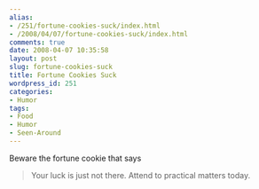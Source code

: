 ```yaml
---
alias:
- /251/fortune-cookies-suck/index.html
- /2008/04/07/fortune-cookies-suck/index.html
comments: true
date: 2008-04-07 10:35:58
layout: post
slug: fortune-cookies-suck
title: Fortune Cookies Suck
wordpress_id: 251
categories:
- Humor
tags:
- Food
- Humor
- Seen-Around
---
```


Beware the fortune cookie that says



> Your luck is just not there.  Attend to practical matters today.
